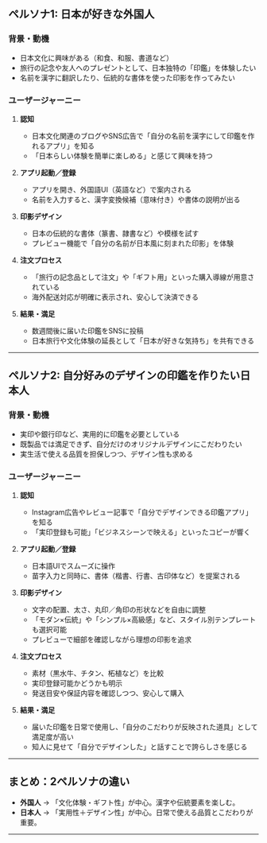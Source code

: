 ## ペルソナ1: 日本が好きな外国人

### 背景・動機

* 日本文化に興味がある（和食、和服、書道など）
* 旅行の記念や友人へのプレゼントとして、日本独特の「印鑑」を体験したい
* 名前を漢字に翻訳したり、伝統的な書体を使った印影を作ってみたい

### ユーザージャーニー

1. **認知**

   * 日本文化関連のブログやSNS広告で「自分の名前を漢字にして印鑑を作れるアプリ」を知る
   * 「日本らしい体験を簡単に楽しめる」と感じて興味を持つ

2. **アプリ起動／登録**

   * アプリを開き、外国語UI（英語など）で案内される
   * 名前を入力すると、漢字変換候補（意味付き）や書体の説明が出る

3. **印影デザイン**

   * 日本の伝統的な書体（篆書、隷書など）や模様を試す
   * プレビュー機能で「自分の名前が日本風に刻まれた印影」を体験

4. **注文プロセス**

   * 「旅行の記念品として注文」や「ギフト用」といった購入導線が用意されている
   * 海外配送対応が明確に表示され、安心して決済できる

5. **結果・満足**

   * 数週間後に届いた印鑑をSNSに投稿
   * 日本旅行や文化体験の延長として「日本が好きな気持ち」を共有できる

---

## ペルソナ2: 自分好みのデザインの印鑑を作りたい日本人

### 背景・動機

* 実印や銀行印など、実用的に印鑑を必要としている
* 既製品では満足できず、自分だけのオリジナルデザインにこだわりたい
* 実生活で使える品質を担保しつつ、デザイン性も求める

### ユーザージャーニー

1. **認知**

   * Instagram広告やレビュー記事で「自分でデザインできる印鑑アプリ」を知る
   * 「実印登録も可能」「ビジネスシーンで映える」といったコピーが響く

2. **アプリ起動／登録**

   * 日本語UIでスムーズに操作
   * 苗字入力と同時に、書体（楷書、行書、古印体など）を提案される

3. **印影デザイン**

   * 文字の配置、太さ、丸印／角印の形状などを自由に調整
   * 「モダン×伝統」や「シンプル×高級感」など、スタイル別テンプレートも選択可能
   * プレビューで細部を確認しながら理想の印影を追求

4. **注文プロセス**

   * 素材（黒水牛、チタン、柘植など）を比較
   * 実印登録可能かどうかも明示
   * 発送目安や保証内容を確認しつつ、安心して購入

5. **結果・満足**

   * 届いた印鑑を日常で使用し、「自分のこだわりが反映された道具」として満足度が高い
   * 知人に見せて「自分でデザインした」と話すことで誇らしさを感じる

---

## まとめ：2ペルソナの違い

* **外国人** → 「文化体験・ギフト性」が中心。漢字や伝統要素を楽しむ。
* **日本人** → 「実用性＋デザイン性」が中心。日常で使える品質とこだわりが重要。

---
